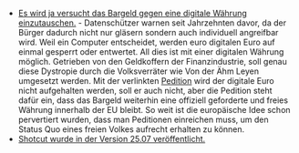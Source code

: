 * [Es wird ja versucht das Bargeld gegen eine digitale Währung einzutauschen.](https://bargeldverbot.info/petition) - Datenschützer warnen seit Jahrzehnten davor, da der Bürger dadurch nicht nur gläsern sondern auch individuell angreifbar wird. Weil ein Computer entscheidet, werden euro digitalen Euro auf einmal gesperrt oder entwertet. All dies ist mit einer digitalen Währung möglich. Getrieben von den Geldkoffern der Finanzindustrie, soll genau diese Dystropie durch die Volksverräter wie Von der Ähm Leyen umgesetzt werden. Mit der verlinkten [Pedition](https://bargeldverbot.info/petition) wird der digitale Euro nicht aufgehalten werden, soll er auch nicht, aber die Pedition steht dafür ein, dass das Bargeld weiterhin eine offiziell geforderte und freies Währung innerhalb der EU bleibt. So weit ist die europäische Idee schon pervertiert wurden, dass man Peditionen einreichen muss, um den Status Quo eines freien Volkes aufrecht erhalten zu können.
* [Shotcut wurde in der Version 25.07 veröffentlicht.](https://www.phoronix.com/news/Shotcut-25.07-Released)
